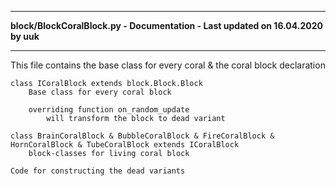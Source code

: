 ----

**block/BlockCoralBlock.py - Documentation - Last updated on 16.04.2020 by uuk**

----

This file contains the base class for every coral & the coral block declaration


    class ICoralBlock extends block.Block.Block
        Base class for every coral block
        
        overriding function on_random_update
            will transform the block to dead variant
            
    class BrainCoralBlock & BubbleCoralBlock & FireCoralBlock & HornCoralBlock & TubeCoralBlock extends ICoralBlock
        block-classes for living coral block
        
    Code for constructing the dead variants